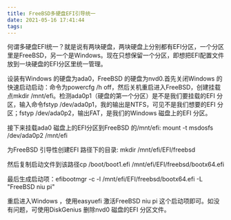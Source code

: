 ```yaml
---
title: FreeBSD多硬盘EFI引导统一
date: 2021-05-16 17:41:44
tags:
---
```


何谓多硬盘EFI统一？就是说有两块硬盘，两块硬盘上分别都有EFI分区，一个分区里是FreeBSD，另一个是Windows。现在只想保留一个分区，即想把EFI配置文件放到一块硬盘的EFI分区里统一管理。

设装有Windows 的硬盘为ada0，FreeBSD 的硬盘为nvd0.首先关闭Windows 的快速启动启动：命令为powercfg /h off，然后关机重启进入FreeBSD，创建挂载点mkdir /mnt/efi。检测ada0p1（硬盘的第一个分区）是不是我们要挂载的EFI 分区，输入命令fstyp /dev/ada0p1，我的输出是NTFS，可见不是我们想要的EFI 分区；fstyp /dev/ada0p2，输出FAT，是我们的Windows 磁盘上的EFI 分区。

接下来挂载ada0 磁盘上的EFI分区到FreeBSD 的/mnt/efi:  mount  -t  msdosfs  /dev/ada0p2   /mnt/efi

为FreeBSD 引导性创建EFI 路径下的目录: mkdir /mnt/efi/EFI/freebsd

然后复制启动文件到该路径cp /boot/boot1.efi  /mnt/efi/EFI/freebsd/bootx64.efi

最后生成启动项：efibootmgr -c  -l  /mnt/efi/EFI/freebsd/bootx64.efi  -L  "FreeBSD niu pi"

重启进入Windows ，使用easyuefi 激活FreeBSD niu pi 这个启动项即可。如没有问题，可使用DiskGenius 删除nvd0 磁盘的EFI 分区文件。
